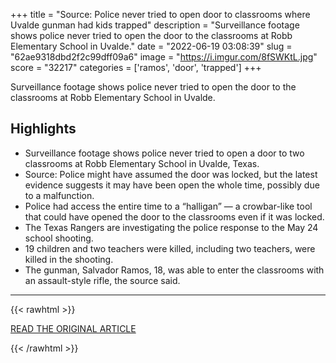 +++
title = "Source: Police never tried to open door to classrooms where Uvalde gunman had kids trapped"
description = "Surveillance footage shows police never tried to open the door to the classrooms at Robb Elementary School in Uvalde."
date = "2022-06-19 03:08:39"
slug = "62ae9318dbd2f2c99dff09a6"
image = "https://i.imgur.com/8fSWKtL.jpg"
score = "32217"
categories = ['ramos', 'door', 'trapped']
+++

Surveillance footage shows police never tried to open the door to the classrooms at Robb Elementary School in Uvalde.

## Highlights

- Surveillance footage shows police never tried to open a door to two classrooms at Robb Elementary School in Uvalde, Texas.
- Source: Police might have assumed the door was locked, but the latest evidence suggests it may have been open the whole time, possibly due to a malfunction.
- Police had access the entire time to a “halligan” — a crowbar-like tool that could have opened the door to the classrooms even if it was locked.
- The Texas Rangers are investigating the police response to the May 24 school shooting.
- 19 children and two teachers were killed, including two teachers, were killed in the shooting.
- The gunman, Salvador Ramos, 18, was able to enter the classrooms with an assault-style rifle, the source said.

---

{{< rawhtml >}}
  <p class="article-category">
    <a target="_blank" href="https://www.expressnews.com/news/local/article/Uvalde-classroom-doors-17251116.php">READ THE ORIGINAL ARTICLE</a>
  </p>
{{< /rawhtml >}}

